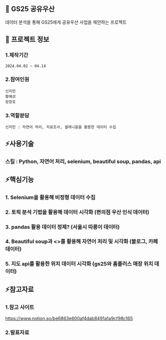 

<!--## Hi there 👋
**jiminnnnnn/jiminnnnnn** is a ✨ _special_ ✨ repository because its `README.md` (this file) appears on your GitHub profile.

Here are some ideas to get you started:

- 🔭 I’m currently working on ...
- 🌱 I’m currently learning ...
- 👯 I’m looking to collaborate on ...
- 🤔 I’m looking for help with ...
- 💬 Ask me about ...
- 📫 How to reach me: ...
- 😄 Pronouns: ...
- ⚡ Fun fact: ...
-->


## 👋 GS25 공유우산 
데이터 분석을 통해 GS25에게 공유우산 사업을 제안하는 프로젝트

## 🌱 프로젝트 정보
### 1.제작기간
	2024.04.02 ~ 04.14
### 2.참여인원
	신지민
 	황예성
  	장창호
### 3.역할분담
	신지민 : 자연어 처리, 자료조사, 셀레니움을 활용한 데이터 수집

## ⚡사용기술
### 	스킬 : Python, 자연어 처리, selenium, beautiful soup, pandas, api

## ⚡핵심기능
### 	1. Selenium을 활용해 비정형 데이터 수집
### 	2. 토픽 분석 기법을 활용해 데이터 시각화 (편의점 우산 인식 데이터)
### 	3. pandas 활용 데이터 정제? (서울시 따릉이 데이터)
### 	4. Beautiful soup과 <>를 활용해 자연어 처리 및 시각화 (블로그, 카페 데이터)
### 	5. 지도 api를 활용한 위치 데이터 시각화 (gs25와 홈플러스 매장 위치 데이터)
   
## ⚡참고자료
### 	1.참고 사이트
<https://www.notion.so/be6863e600af4dab8491a1a9cf98c165>
### 	2.발표자료
 
